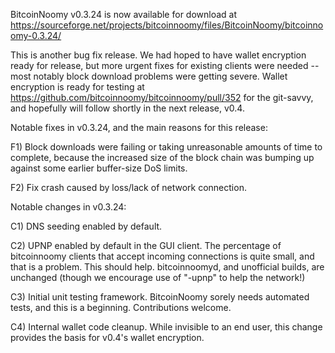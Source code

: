 BitcoinNoomy v0.3.24 is now available for download at
https://sourceforge.net/projects/bitcoinnoomy/files/BitcoinNoomy/bitcoinnoomy-0.3.24/

This is another bug fix release.  We had hoped to have wallet encryption ready for release, but more urgent fixes for existing clients were needed -- most notably block download problems were getting severe.  Wallet encryption is ready for testing at https://github.com/bitcoinnoomy/bitcoinnoomy/pull/352 for the git-savvy, and hopefully will follow shortly in the next release, v0.4.

Notable fixes in v0.3.24, and the main reasons for this release:

F1) Block downloads were failing or taking unreasonable amounts of time to complete, because the increased size of the block chain was bumping up against some earlier buffer-size DoS limits.

F2) Fix crash caused by loss/lack of network connection.

Notable changes in v0.3.24:

C1) DNS seeding enabled by default.

C2) UPNP enabled by default in the GUI client.  The percentage of bitcoinnoomy clients that accept incoming connections is quite small, and that is a problem.  This should help.  bitcoinnoomyd, and unofficial builds, are unchanged (though we encourage use of "-upnp" to help the network!)

C3) Initial unit testing framework.  BitcoinNoomy sorely needs automated tests, and this is a beginning.  Contributions welcome.

C4) Internal wallet code cleanup.  While invisible to an end user, this change provides the basis for v0.4's wallet encryption.
